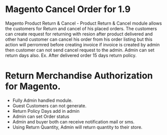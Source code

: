 # Magento Cancel Order for 1.9
Magento Product Return & Cancel - Product Return & Cancel module allows the customers for Return and cancel of his placed orders. The customers can create request for returning with resion after product delivered and other hand customer can cancel his order from his order listing but this action will perromred before creating invoice if invoice is created by admin then customer can not send cancel request to the admin.
Admin can set return days also. Ex. After delivered order 15 days return policy.
# Return Merchandise Authorization for Magento.
- Fully Admin handled module.
- Guest Customers can not generate.
- Return Policy Days add in admin
- Admin can set Order status
- Admin and buyer both can receive notification mail or sms.
- Using Return Quantity, Admin will return quantity to their store.
